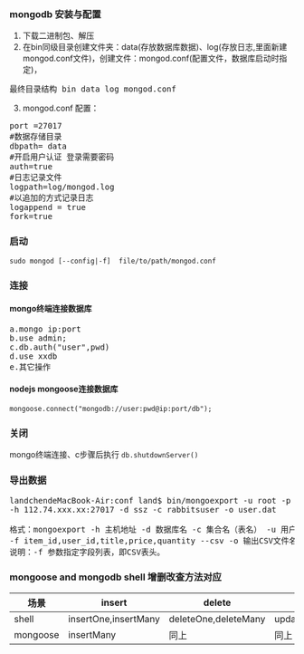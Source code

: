 ### mongodb 安装与配置
1. 下载二进制包、解压
2. 在bin同级目录创建文件夹：data(存放数据库数据)、log(存放日志,里面新建mongod.conf文件)，创建文件：mongod.conf(配置文件，数据库启动时指定)，
<pre>最终目录结构 bin data log mongod.conf</pre>
3. mongod.conf 配置：
<pre>
port =27017
#数据存储目录
dbpath= data 
#开启用户认证 登录需要密码
auth=true
#日志记录文件
logpath=log/mongod.log
#以追加的方式记录日志
logappend = true
fork=true
</pre>

### 启动
`sudo mongod [--config|-f]  file/to/path/mongod.conf`

### 连接
#### mongo终端连接数据库 
<pre>
a.mongo ip:port
b.use admin; 
c.db.auth("user",pwd)
d.use xxdb
e.其它操作
</pre>
#### nodejs mongoose连接数据库 
`mongoose.connect("mongodb://user:pwd@ip:port/db");`

### 关闭
mongo终端连接、c步骤后执行 `db.shutdownServer()`

### 导出数据
<pre>
landchendeMacBook-Air:conf land$ bin/mongoexport -u root -p xxxabcd  
-h 112.74.xxx.xx:27017 -d ssz -c rabbitsuser -o user.dat

格式：mongoexport -h 主机地址 -d 数据库名 -c 集合名（表名） -u 用户名 -p 密码  
-f item_id,user_id,title,price,quantity --csv -o 输出CSV文件名
说明：-f 参数指定字段列表，即CSV表头。
</pre>

### mongoose and mongodb shell 增删改查方法对应
场景|insert|delete|update|find
-|-|-|-|-
shell|insertOne,insertMany|deleteOne,deleteMany|updateOne,updateMany,replaceOne|findOne,find
mongoose|insertMany|同上|同上|同上

